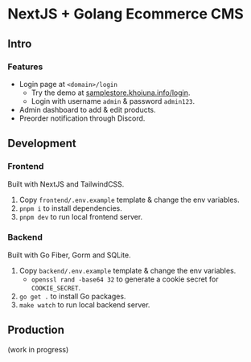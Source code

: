 # NextJS + Golang Ecommerce CMS

## Intro

### Features

-   Login page at `<domain>/login`
    -   Try the demo at [samplestore.khoiuna.info/login](https://samplestore.khoiuna.info/login).
    -   Login with username `admin` & password `admin123`.
-   Admin dashboard to add & edit products.
-   Preorder notification through Discord.

## Development

### Frontend

Built with NextJS and TailwindCSS.

1. Copy `frontend/.env.example` template & change the env variables.
2. `pnpm i` to install dependencies.
3. `pnpm dev` to run local frontend server.

### Backend

Built with Go Fiber, Gorm and SQLite.

1. Copy `backend/.env.example` template & change the env variables.
    - `openssl rand -base64 32` to generate a cookie secret for `COOKIE_SECRET`.
2. `go get .` to install Go packages.
3. `make watch` to run local backend server.

## Production

(work in progress)
